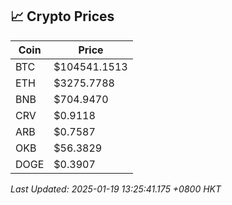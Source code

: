 ## 📈 Crypto Prices

| Coin | Price |
| ---- | ----- |
| BTC | $104541.1513 |
| ETH | $3275.7788 |
| BNB | $704.9470 |
| CRV | $0.9118 |
| ARB | $0.7587 |
| OKB | $56.3829 |
| DOGE | $0.3907 |

_Last Updated: 2025-01-19 13:25:41.175 +0800 HKT_